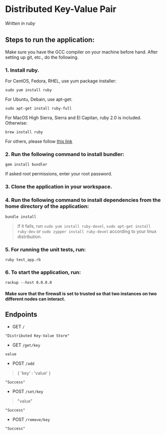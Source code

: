 # Distributed Key-Value Pair
###### Written in ruby

## **Steps to run the application:**

Make sure you have the GCC compiler on your machine before hand. After setting up git, etc., do the following.



### **1. Install ruby.**

For CentOS, Fedora, RHEL, use yum package installer:

`sudo yum install ruby`

For Ubuntu, Debain, use apt-get:

`sudo apt-get install ruby-full`

For MacOS High Sierra, Sierra and El Capitan, ruby 2.0 is included. Otherwise: 

`brew install ruby`

For others, please follow [this link](https://www.ruby-lang.org/en/documentation/installation)



### **2. Run the following command to install bundler:**

`gem install bundler`

If asked root permissions, enter your root password.



### **3. Clone the application in your workspace.**



### **4. Run the following command to install dependencies from the home directory of the application:**

`bundle install`

> If it fails, run `sudo yum install ruby-devel`, `sudo apt-get install ruby-dev` or `sudo zypper install ruby-devel` according to your linux distribution.



### **5. For running the unit tests, run:**

`ruby test_app.rb`



### **6. To start the application, run:**

`rackup --host 0.0.0.0`



#### **Make sure that the firewall is set to trusted so that two instances on two different nodes can interact.**

## Endpoints

- GET `/`

```
"Distributed Key-Value Store"
```

- GET `/get/key`

```
value
```

- POST `/add`

>{
>	'key' : 'value'
>}

```
"Success"
```

- POST `/set/key`

>"value"

```
"Success"
```

- POST `/remove/key`

```
"Success"
```

